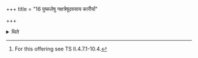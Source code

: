 +++
title = "16 पुष्कलेषु नक्षत्रेषूदवसाय कारीर्या"

+++

<details><summary>थिते</summary>

16. One who wants to get rain should, having left (his usual residence) under an auspicious constellation, perform the Kārīrī-offering.[^1]  

[^1]: For this offering see TS II.4.7.1-10.4.  
</details>
